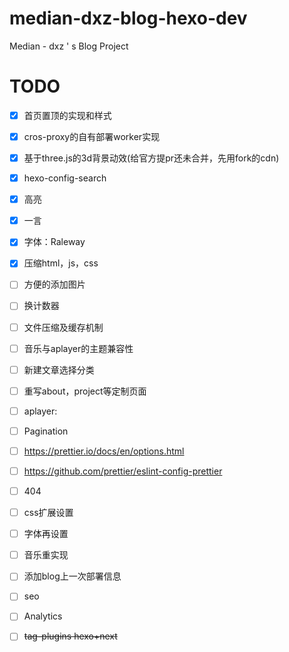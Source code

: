 # median-dxz-blog-hexo-dev

Median - dxz ' s Blog Project

# TODO

- [x] 首页置顶的实现和样式
- [x] cros-proxy的自有部署worker实现
- [x] 基于three.js的3d背景动效(给官方提pr还未合并，先用fork的cdn)
- [x] hexo-config-search
- [x] 高亮
- [x] 一言
- [x] 字体：Raleway
- [x] 压缩html，js，css
- [ ] 方便的添加图片
- [ ] 换计数器
- [ ] 文件压缩及缓存机制
- [ ] 音乐与aplayer的主题兼容性
- [ ] 新建文章选择分类
- [ ] 重写about，project等定制页面
- [ ] aplayer:
- [ ] Pagination
- [ ] https://prettier.io/docs/en/options.html
- [ ] https://github.com/prettier/eslint-config-prettier
- [ ] 404
- [ ] css扩展设置
- [ ] 字体再设置
- [ ] 音乐重实现
- [ ] 添加blog上一次部署信息

- [ ] seo
- [ ] Analytics
- [ ] ~~tag-plugins hexo+next~~

